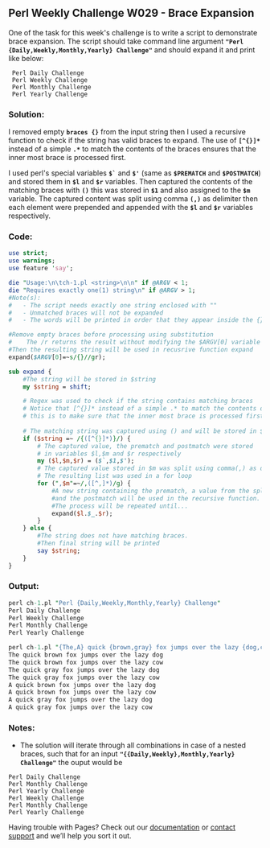 ## Perl Weekly Challenge W029 - Brace Expansion 

One of the task for this week's challenge is to write a script to demonstrate brace expansion. 
The script should take command line argument **```"Perl {Daily,Weekly,Monthly,Yearly} Challenge"```** and should expand it and print like below:
```
 Perl Daily Challenge
 Perl Weekly Challenge
 Perl Monthly Challenge
 Perl Yearly Challenge
```
### Solution:
I removed empty **```braces {}```** from the input string then I used a recursive function to check if the string has valid braces to expand. The use of **```[^{}]*```** instead of a simple **```.*```** to match the contents of the braces ensures that the inner most brace is processed first. 

I used perl's special variables **`` $` ``** and **```$'```** (same as **```$PREMATCH```** and **```$POSTMATCH```**) and stored them in **```$l```** and **```$r```** variables. Then captured the contents of the matching braces with **```()```** this was stored in **```$1```** and also assigned to the **```$m```** variable. The captured content was split using comma **```(,)```** as delimiter then each element were prepended and appended with the **```$l```** and **```$r```** variables respectively.

### Code:
```perl
use strict;
use warnings;
use feature 'say';

die "Usage:\n\tch-1.pl <string>\n\n" if @ARGV < 1;
die "Requires exactly one(1) string\n" if @ARGV > 1;
#Note(s):
#   - The script needs exactly one string enclosed with ""
#   - Unmatched braces will not be expanded
#   - The words will be printed in order that they appear inside the {}

#Remove empty braces before processing using substitution
#    The /r returns the result without modifying the $ARGV[0] variable
#Then the resulting string will be used in recusrive function expand
expand($ARGV[0]=~s/{}//gr);

sub expand {
    #The string will be stored in $string
    my $string = shift;

    # Regex was used to check if the string contains matching braces
    # Notice that [^{}]* instead of a simple .* to match the contents of the braces
    # this is to make sure that the inner most brace is processed first
    
    # The matching string was captured using () and will be stored in $1
    if ($string =~ /{([^{}]*)}/) {
        # The captured value, the prematch and postmatch were stored
        # in variables $l,$m and $r respectively
        my ($l,$m,$r) = ($`,$1,$');
        # The captured value stored in $m was split using comma(,) as delimiter
        # The resulting list was used in a for loop
        for (",$m"=~/,([^,]*)/g) {
            #A new string containing the prematch, a value from the split operation of $m
            #and the postmatch will be used in the recursive function.
            #The process will be repeated until...
            expand($l.$_.$r);
        }
    } else {
        #The string does not have matching braces.
        #Then final string will be printed
        say $string;
    }
}
```

### Output:
```perl
perl ch-1.pl "Perl {Daily,Weekly,Monthly,Yearly} Challenge"
Perl Daily Challenge
Perl Weekly Challenge
Perl Monthly Challenge
Perl Yearly Challenge

perl ch-1.pl "{The,A} quick {brown,gray} fox jumps over the lazy {dog,cow}"
The quick brown fox jumps over the lazy dog
The quick brown fox jumps over the lazy cow
The quick gray fox jumps over the lazy dog
The quick gray fox jumps over the lazy cow
A quick brown fox jumps over the lazy dog
A quick brown fox jumps over the lazy cow
A quick gray fox jumps over the lazy dog
A quick gray fox jumps over the lazy cow
```

### Notes:
* The solution will iterate through all combinations in case of a nested braces, such that for an input **```"{{Daily,Weekly},Monthly,Yearly} Challenge"```** the ouput would be
```
Perl Daily Challenge
Perl Monthly Challenge
Perl Yearly Challenge
Perl Weekly Challenge
Perl Monthly Challenge
Perl Yearly Challenge
```



Having trouble with Pages? Check out our [documentation](https://help.github.com/categories/github-pages-basics/) or [contact support](https://github.com/contact) and we’ll help you sort it out.
